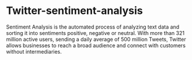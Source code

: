 # Twitter-sentiment-analysis
Sentiment Analysis is the automated process of analyzing text data and sorting it into sentiments positive, negative or neutral. With more than 321 million active users, sending a daily average of 500 million Tweets, Twitter allows businesses to reach a broad audience and connect with customers without intermediaries.
